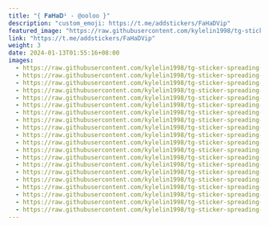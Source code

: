 ```yaml
---
title: "{ 𝐅𝐚𝐇𝐚𝐃¹ - @ooloo }"
description: "custom_emoji: https://t.me/addstickers/FaHaDVip"
featured_image: "https://raw.githubusercontent.com/kylelin1998/tg-sticker-spreading-worldwide-images/main/img/15aae1d0-ef10-48f6-8efc-738177d8bbe9.jpg"
link: "https://t.me/addstickers/FaHaDVip"
weight: 3
date: 2024-01-13T01:55:16+08:00
images:
  - https://raw.githubusercontent.com/kylelin1998/tg-sticker-spreading-worldwide-images/main/img/15aae1d0-ef10-48f6-8efc-738177d8bbe9.jpg
  - https://raw.githubusercontent.com/kylelin1998/tg-sticker-spreading-worldwide-images/main/img/b675f4a1-c7b5-43ae-a465-795374b7fd62.jpg
  - https://raw.githubusercontent.com/kylelin1998/tg-sticker-spreading-worldwide-images/main/img/28113b6c-97c8-4f3f-9994-b51711ddb3d3.jpg
  - https://raw.githubusercontent.com/kylelin1998/tg-sticker-spreading-worldwide-images/main/img/f4bfe0bb-acaa-4263-aaad-084cd8a8aea0.jpg
  - https://raw.githubusercontent.com/kylelin1998/tg-sticker-spreading-worldwide-images/main/img/74af7515-761b-44bd-99b4-1e312e14ca34.jpg
  - https://raw.githubusercontent.com/kylelin1998/tg-sticker-spreading-worldwide-images/main/img/371bfff5-314f-4072-8fac-5ee40733a7d8.jpg
  - https://raw.githubusercontent.com/kylelin1998/tg-sticker-spreading-worldwide-images/main/img/8cdc4dc0-90e5-40b2-8513-67c8ac1770f8.jpg
  - https://raw.githubusercontent.com/kylelin1998/tg-sticker-spreading-worldwide-images/main/img/ee5e1129-0e11-481c-bb78-4057e020f906.jpg
  - https://raw.githubusercontent.com/kylelin1998/tg-sticker-spreading-worldwide-images/main/img/8ed4bd88-8cf7-4520-a5a2-d2a3ff1e5f54.jpg
  - https://raw.githubusercontent.com/kylelin1998/tg-sticker-spreading-worldwide-images/main/img/3d42e9c2-a821-4327-b162-56b422b28c10.jpg
  - https://raw.githubusercontent.com/kylelin1998/tg-sticker-spreading-worldwide-images/main/img/2d55fe1c-7507-4bc8-a641-3a70d93fcea0.jpg
  - https://raw.githubusercontent.com/kylelin1998/tg-sticker-spreading-worldwide-images/main/img/15bf9d48-09ae-481e-b2bb-a082ae4eaf6b.jpg
  - https://raw.githubusercontent.com/kylelin1998/tg-sticker-spreading-worldwide-images/main/img/f3617566-ae14-451b-846c-605bcc654f28.jpg
  - https://raw.githubusercontent.com/kylelin1998/tg-sticker-spreading-worldwide-images/main/img/04a88283-2a64-4810-ba21-9b90f5cd1d30.jpg
  - https://raw.githubusercontent.com/kylelin1998/tg-sticker-spreading-worldwide-images/main/img/64535fdd-63e5-4be8-bf48-bd215e8f9edc.jpg
  - https://raw.githubusercontent.com/kylelin1998/tg-sticker-spreading-worldwide-images/main/img/6557a730-53f1-428a-b88f-b960dbce1443.jpg
  - https://raw.githubusercontent.com/kylelin1998/tg-sticker-spreading-worldwide-images/main/img/0b31392c-0479-440b-b668-395644637720.jpg
  - https://raw.githubusercontent.com/kylelin1998/tg-sticker-spreading-worldwide-images/main/img/594cbf75-a479-4df6-a167-6674fc15cd5f.jpg
  - https://raw.githubusercontent.com/kylelin1998/tg-sticker-spreading-worldwide-images/main/img/5593cb9f-2680-4f99-bb0d-7775cb0509e3.jpg
  - https://raw.githubusercontent.com/kylelin1998/tg-sticker-spreading-worldwide-images/main/img/52556eaf-3ce3-43ee-939f-bc0e62ee7ab4.jpg
---
```

